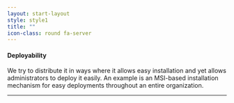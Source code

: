 ```yaml
---
layout: start-layout
style: style1
title: ""
icon-class: round fa-server
---
```


#### Deployability #
We try to distribute it in ways where it allows easy installation and yet allows administrators to deploy it easily. An example is an MSI-based installation mechanism for easy deployments throughout an entire organization.
<hr>

